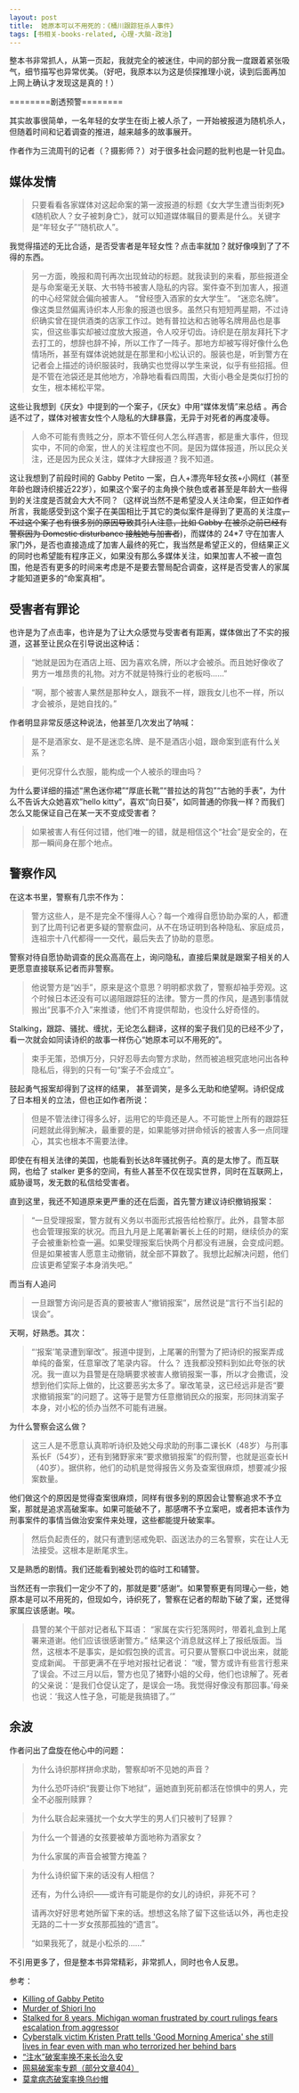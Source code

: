 ```yaml
---
layout: post
title:  她原本可以不用死的：《桶川跟踪狂杀人事件》
tags: [书相关-books-related, 心理-大脑-政治]
---
```



整本书非常抓人，从第一页起，我就完全的被迷住，中间的部分我一度跟着紧张吸气，细节描写也异常优美。（好吧，我原本以为这是侦探推理小说，读到后面再加上网上确认才发现这是真的！）

========剧透预警========

其实故事很简单，一名年轻的女学生在街上被人杀了，一开始被报道为随机杀人，但随着时间和记着调查的推进，越来越多的故事展开。

作者作为三流周刊的记者（？摄影师？）对于很多社会问题的批判也是一针见血。

## 媒体发情

> 只要看看各家媒体对这起命案的第一波报道的标题《女大学生遭当街刺死》《随机砍人？女子被刺身亡》，就可以知道媒体瞩目的要素是什么。关键字是“年轻女子”“随机砍人”。

我觉得描述的无比合适，是否受害者是年轻女性？点击率就加？就好像嗅到了了不得的东西。

> 另一方面，晚报和周刊再次出现耸动的标题。就我读到的来看，那些报道全是与命案毫无关联、大书特书被害人隐私的内容。案件查不到加害人，报道的中心经常就会偏向被害人。 “曾经堕入酒家的女大学生”。 “迷恋名牌”。 像这类显然偏离诗织本人形象的报道也很多。虽然只有短短两星期，不过诗织确实曾在提供酒类的店家工作过。她有普拉达和古驰等名牌用品也是事实，但这些事实却被过度放大报道，令人咬牙切齿。诗织是在朋友拜托下才去打工的，想辞也辞不掉，所以工作了一阵子。那地方却被写得好像什么色情场所，甚至有媒体说她就是在那里和小松认识的。服装也是，听到警方在记者会上描述的诗织服装时，我确实也觉得以学生来说，似乎有些招摇。但是不管在池袋还是其他地方，冷静地看看四周围，大街小巷全是类似打扮的女生，根本稀松平常。

这些让我想到《厌女》中提到的一个案子，《厌女》中用“媒体发情”来总结 。再合适不过了，媒体对被害女性个人隐私的大肆暴露，无异于对死者的再度凌辱。

> 人命不可能有贵贱之分，原本不管任何人怎么样遇害，都是重大事件，但现实中，不同的命案，世人的关注程度也不同。是因为媒体报道，所以民众关注，还是因为民众关注，媒体才大肆报道？我不知道。

这让我想到了前段时间的 Gabby Petito 一案，白人+漂亮年轻女孩+小网红（甚至年龄也跟诗织接近22岁），如果这个案子的主角换个肤色或者甚至是年龄大一些得到的关注度是否就会大大不同？（这样说当然不是希望没人关注命案，但正如作者所言，我能感受到这个案子在美国相比于其它的类似案件是得到了更高的关注度<del>，不过这个案子也有很多别的原因导致其引人注意，比如 Gabby 在被杀之前已经有警察因为 Domestic disturbance 接触她与加害者</del>)，而媒体的 24*7 守在加害人家门外，是否也直接造成了加害人最终的死亡，我当然是希望正义的，但结果正义的同时也希望能有程序正义，如果没有那么多媒体关注，如果加害人不被一直包围，他是否有更多的时间来考虑是不是要去警局配合调查，这样是否受害人的家属才能知道更多的“命案真相”。

## 受害者有罪论

也许是为了点击率，也许是为了让大众感觉与受害者有距离，媒体做出了不实的报道，这甚至让民众在引导说出这种话：

> “她就是因为在酒店上班、因为喜欢名牌，所以才会被杀。而且她好像收了男方一堆昂贵的礼物。对方不就是特殊行业的老板吗……”

> “啊，那个被害人果然是那种女人，跟我不一样，跟我女儿也不一样，所以才会被杀，是她自找的。”

作者明显非常反感这种说法，他甚至几次发出了呐喊：

> 是不是酒家女、是不是迷恋名牌、是不是酒店小姐，跟命案到底有什么关系？

> 更何况穿什么衣服，能构成一个人被杀的理由吗？

为什么要详细的描述“黑色迷你裙”“厚底长靴”“普拉达的背包”“古驰的手表”，为什么不告诉大众她喜欢”hello kitty“，喜欢“向日葵”，如同普通的你我一样？而我们怎么又能保证自己在某一天不变成受害者？

> 如果被害人有任何过错，他们唯一的错，就是相信这个“社会”是安全的，在那一瞬间身在那个地点。


##  警察作风


在这本书里，警察有几宗不作为：

> 警方这些人，是不是完全不懂得人心？每一个难得自愿协助办案的人，都遭到了比周刊记者更多疑的警察盘问，从不在场证明到各种隐私、家庭成员，连祖宗十八代都得一一交代，最后失去了协助的意愿。

警察对待自愿协助调查的民众高高在上，询问隐私，直接后果就是跟案子相关的人更愿意直接联系记者而非警察。

> 他说警方是“凶手”，原来是这个意思？明明都求救了，警察却袖手旁观。这个时候日本还没有可以遏阻跟踪狂的法律。警方一贯的作风，是遇到事情就搬出“民事不介入”来推诿，他们不肯提供帮助，也没什么好奇怪的。

Stalking，跟踪、骚扰、缠扰，无论怎么翻译，这样的案子我们见的已经不少了，看一次就会如同读诗织的故事一样伤心“她原本可以不用死的”。

> 束手无策，恐惧万分，只好忍辱去向警方求助，然而被追根究底地问出各种隐私后，得到的只有一句“案子不会成立”。

鼓起勇气报案却得到了这样的结果， 甚至调笑，是多么无助和绝望啊。诗织促成了日本相关的立法，但也正如作者所说：

> 但是不管法律订得多么好，运用它的毕竟还是人。不可能世上所有的跟踪狂问题就此得到解决，最重要的是，如果能够对拼命倾诉的被害人多一点同理心，其实也根本不需要法律。

即使在有相关法律的美国，也能看到长达8年骚扰例子。真的是太惨了。而互联网，也给了 stalker 更多的空间，有些人甚至不仅在现实世界，同时在互联网上，威胁谩骂，发无数的私信给受害者。

直到这里，我还不知道原来更严重的还在后面，首先警方建议诗织撤销报案：

> “一旦受理报案，警方就有义务以书面形式报告给检察厅。此外，县警本部也会管理报案的状况。而且九月是上尾署新署长上任的时期，继续侦办的案子会被重新检查一遍。如果受理报案后快两个月都没有进展，会变成问题。但是如果被害人愿意主动撤销，就全部不算数了。我想比起解决问题，他们应该更希望案子本身消失吧。”

而当有人追问

> 一旦跟警方询问是否真的要被害人“撤销报案”，居然说是“言行不当引起的误会”。

天啊，好熟悉。其次：

> “‘报案’笔录遭到窜改”。报道中提到，上尾署的刑警为了把诗织的报案弄成单纯的备案，任意窜改了笔录内容。 什么？ 连我都没预料到如此夸张的状况。我一直以为县警是在隐瞒要求被害人撤销报案一事，所以才会撒谎，没想到他们实际上做的，比这要恶劣太多了。窜改笔录，这已经远非是否“要求撤销报案”的问题了。这等于是警方任意撤销民众的报案，形同抹消案子本身，对小松的侦办当然不可能有进展。

为什么警察会这么做？

> 这三人是不愿意认真聆听诗织及她父母求助的刑事二课长K（48岁）与刑事系长F（54岁），还有到猪野家来“要求撤销报案”的假刑警，也就是巡查长H（40岁）。据供称，他们的动机是觉得报告义务及查案很麻烦，想要减少报案数量。

他们做这个的原因是觉得查案很麻烦，同样有很多别的原因会让警察追求不予立案，那就是追求高破案率。如果可能破不了，那感喟不予立案吧，或者把本该作为刑事案件的事情当做治安案件来处理，这些都能提升破案率。

> 然后负起责任的，就只有遭到惩戒免职、函送法办的三名警察，实在让人无法接受。这根本是断尾求生。

又是熟悉的剧情。我们还能看到被处罚的临时工和辅警。

当然还有一宗我们一定少不了的，那就是要”感谢“。如果警察更有同理心一些，她原本是可以不用死的，但现如今，诗织死了，警察在记者的帮助下破了案，还觉得家属应该感谢。唉。

> 县警的某个干部对记者私下耳语： “家属在实行犯落网时，带着礼盒到上尾署来道谢。他们应该很感谢警方。” 结果这个消息就这样上了报纸版面。当然，这根本不是事实，是如假包换的谎言。可只要从警察口中说出来，就能变成新闻。 干部更满不在乎地对报社记者说： “嗳，警方或许有些言行惹来了误会。不过三月以后，警方也见了猪野小姐的父母，他们也谅解了。死者的父亲说：‘是我们仓促认定了，是误会一场。我觉得好像没有那回事。’母亲也说：‘我这人性子急，可能是我搞错了。’”




## 余波

作者问出了盘旋在他心中的问题：


> 为什么诗织那样拼命求助，警察却听不见她的声音？
> 
> 为什么恐吓诗织“我要让你下地狱”，逼她直到死前都活在惊惧中的男人，完全不必服刑赎罪？

> 为什么联合起来骚扰一个女大学生的男人们只被判了轻罪？

> 为什么一个普通的女孩要被单方面地称为酒家女？
> 
> 为什么家属的声音会被警方掩盖？

> 为什么诗织留下来的话没有人相信？
> 
> 还有，为什么诗织——或许有可能是你的女儿的诗织，非死不可？
> 
> 请再次好好思考她所留下来的话。想想这名除了留下这些话以外，再也走投无路的二十一岁女孩那孤独的“遗言”。
> 
> “如果我死了，就是小松杀的……”


不引用更多了，但是整本书异常精彩，非常抓人，同时也令人反思。

参考：

- [Killing of Gabby Petito](https://en.wikipedia.org/wiki/Killing_of_Gabby_Petito)
- [Murder of Shiori Ino](https://en.wikipedia.org/wiki/Murder_of_Shiori_Ino)
- [Stalked for 8 years, Michigan woman frustrated by court rulings fears escalation from aggressor](https://truecrimedaily.com/2017/01/18/stalked-for-8-years-michigan-woman-frustrated-by-court-rulings-fears-escalation-from-aggressor/)
- [Cyberstalk victim Kristen Pratt tells 'Good Morning America' she still lives in fear even with man who terrorized her behind bars](https://www.nydailynews.com/news/national/cyberstalk-victim-kristen-pratt-tells-good-morning-america-lives-fear-man-terrorized-behind-bars-article-1.1010619)
- [“注水”破案率换不来长治久安](https://www.163.com/news/article/7HNI5M9300014JHT.html)
- [网易破案率专题（部分文章404）](http://news.163.com/special/reviews/poanlv.html)
- [莫拿病态破案率换乌纱帽](https://www.chinanews.com.cn/gn/news/2010/05-19/2290965.shtml)
